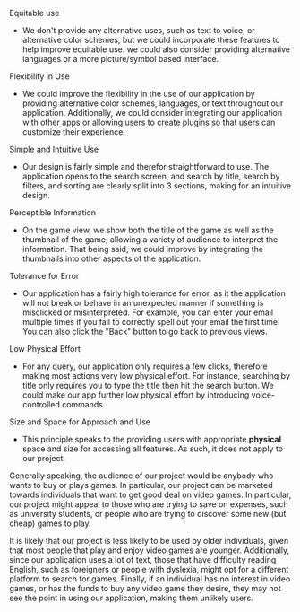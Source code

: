 Equitable use
- We don't provide any alternative uses, such as text to voice, or alternative 
color schemes, but we could incorporate these features to help improve equitable
use. we could also consider providing alternative languages or a more picture/symbol
based interface.

Flexibility in Use
- We could improve the flexibility in the use of our application by providing
alternative color schemes, languages, or text throughout our application.
Additionally, we could consider integrating our application with other apps
or allowing users to create plugins so that users can customize their experience.

Simple and Intuitive Use
- Our design is fairly simple and therefor straightforward to use. The application
opens to the search screen, and search by title, search by filters, and sorting
are clearly split into 3 sections, making for an intuitive design.

Perceptible Information
- On the game view, we show both the title of the game as well as the thumbnail of the
game, allowing a variety of audience to interpret the information. That being said,
we could improve by integrating the thumbnails into other aspects of the application.

Tolerance for Error
- Our application has a fairly high tolerance for error, as it the application will not
break or behave in an unexpected manner if something is misclicked or misinterpreted.
For example, you can enter your email multiple times if you fail to correctly spell
out your email the first time. You can also click the "Back" button to go back to
previous views.

Low Physical Effort
- For any query, our application only requires a few clicks, therefore making most
actions very low physical effort. For instance, searching by title only requires you
to type the title then hit the search button. We could make our app further low
physical effort by introducing voice-controlled commands.

Size and Space for Approach and Use
- This principle speaks to the providing users with appropriate <b>physical</b> space and size
for accessing all features. As such, it does not apply to our project.

Generally speaking, the audience of our project would be anybody who wants to
buy or plays games. In particular, our project can be marketed towards individuals 
that want to get good deal on video games. In particular, our project might appeal to those 
who are trying to save on expenses, such as university students, or people who are 
trying to discover some new (but cheap) games to play. 

It is likely that our project is less likely to be used by older individuals, given that
most people that play and enjoy video games are younger. Additionally, since our
application uses a lot of text, those that have difficulty reading English, such
as foreigners or people with dyslexia, might opt for a different platform to search 
for games. Finally, if an individual has no interest in video games, or has the funds
to buy any video game they desire, they may not see the point in using our 
application, making them unlikely users.

